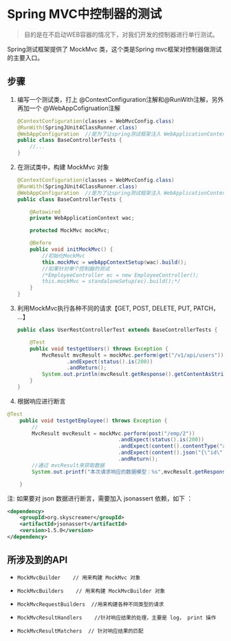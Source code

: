 # Spring MVC中控制器的测试

> 目的是在不启动WEB容器的情况下，对我们开发的控制器进行单行测试。

Spring测试框架提供了 MockMvc 类，这个类是Spring mvc框架对控制器做测试的主要入口。



## 步骤

1. 编写一个测试类，打上 @ContextConfiguration注解和@RunWith注解，另外再加一个 @WebAppCofigruation注解

   ```java
   @ContextConfiguration(classes = WebMvcConfig.class)
   @RunWith(SpringJUnit4ClassRunner.class)
   @WebAppConfiguration  //是为了让spring测试框架注入 WebApplicationContext对象
   public class BaseControllerTests {
       //...
   }
   ```

   

2. 在测试类中，构建 MockMvc 对象

   ```java
   @ContextConfiguration(classes = WebMvcConfig.class)
   @RunWith(SpringJUnit4ClassRunner.class)
   @WebAppConfiguration  //是为了让spring测试框架注入 WebApplicationContext对象
   public class BaseControllerTests {
   
       @Autowired
       private WebApplicationContext wac;
   
       protected MockMvc mockMvc;
   
       @Before
       public void initMockMvc() {
           //初始化MockMvc
           this.mockMvc = webAppContextSetup(wac).build();
           //如果针对单个控制器的测试
           /*EmployeeController ec = new EmployeeController();
           this.mockMvc = standaloneSetup(ec).build();*/
       }
   }
   ```

   

3. 利用MockMvc执行各种不同的请求【GET, POST, DELETE,  PUT, PATCH， ...】

   ```java
   public class UserRestControllerTest extends BaseControllerTests {
   
       @Test
       public void testgetUsers() throws Exception {
           MvcResult mvcResult = mockMvc.perform(get("/v1/api/users"))
                   .andExpect(status().is(200))
                   .andReturn();
           System.out.println(mvcResult.getResponse().getContentAsString());
       }
   }
   ```

   

4.  根据响应进行断言

   ```java
   @Test
       public void testgetEmployee() throws Exception {
           //
           MvcResult mvcResult = mockMvc.perform(post("/emp/2"))
                                       .andExpect(status().is(200))
                                       .andExpect(content().contentType("application/json;charset=UTF-8"))
                                       .andExpect(content().json("{\"id\":2,\"name\":\"员工二\",\"start_date\":1567699200000,\"salary\":12098.0,\"title\":\"Java开发工程师\"}"))
                                       .andReturn();
           //通过 mvcResult来获取数据
           System.out.printf("本次请求响应的数据模型：%s",mvcResult.getResponse().getContentAsString());
   
       }
   ```

注: 如果要对 json 数据进行断言，需要加入 jsonassert 依赖，如下 ：

```xml
<dependency>
    <groupId>org.skyscreamer</groupId>
    <artifactId>jsonassert</artifactId>
    <version>1.5.0</version>
</dependency>
```



## 所涉及到的API

* ```
  MockMvcBuilder    // 用来构建 MockMvc 对象
  ```

* ```
  MockMvcBuilders    // 用来构建 MockMvcBuilder 对象
  ```

* ```
  MockMvcRequestBuilders  //用来构建各种不同类型的请求
  ```

* ```
  MockMvcResultHandlers    //针对响应结果的处理，主要是 log， print 操作
  ```

* ```
  MockMvcResultMatchers  // 针对响应结果的匹配
  ```

